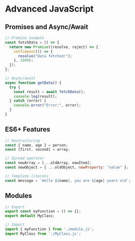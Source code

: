 # Advanced JavaScript

## Promises and Async/Await

```javascript
// Promise example
const fetchData = () => {
  return new Promise((resolve, reject) => {
    setTimeout(() => {
      resolve("Data fetched!");
    }, 1000);
  });
};

// Async/await
async function getData() {
  try {
    const result = await fetchData();
    console.log(result);
  } catch (error) {
    console.error("Error:", error);
  }
}
```

## ES6+ Features

```javascript
// Destructuring
const { name, age } = person;
const [first, second] = array;

// Spread operator
const newArray = [...oldArray, newItem];
const newObject = { ...oldObject, newProperty: "value" };

// Template literals
const message = `Hello ${name}, you are ${age} years old`;
```

## Modules

```javascript
// Export
export const myFunction = () => {};
export default MyClass;

// Import
import { myFunction } from './module.js';
import MyClass from './MyClass.js';
```
